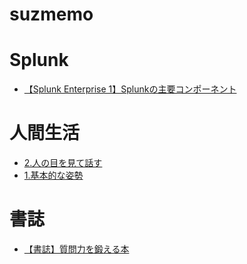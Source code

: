 
suzmemo
=======

# Splunk
  
 - [【Splunk Enterprise 1】Splunkの主要コンポーネント](https://dddsuz2.github.io/suzmemo/post/splunk1/)  

# 人間生活
  
 - [2.人の目を見て話す](https://dddsuz2.github.io/suzmemo/post/%E4%BA%BA%E3%81%AE%E7%9B%AE%E3%82%92%E8%A6%8B%E3%81%A6%E8%A9%B1%E3%81%99/)  
 - [1.基本的な姿勢](https://dddsuz2.github.io/suzmemo/post/%E5%9F%BA%E6%9C%AC%E7%9A%84%E3%81%AA%E5%A7%BF%E5%8B%A2/)  

# 書誌
  
 - [【書誌】質問力を鍛える本](https://dddsuz2.github.io/suzmemo/post/%E8%B3%AA%E5%95%8F%E5%8A%9B%E3%82%92%E9%8D%9B%E3%81%88%E3%82%8B%E6%9C%AC/%E6%9B%B8%E8%AA%8C%E8%B3%AA%E5%95%8F%E5%8A%9B%E3%82%92%E9%8D%9B%E3%81%88%E3%82%8B%E6%9C%AC/)  
